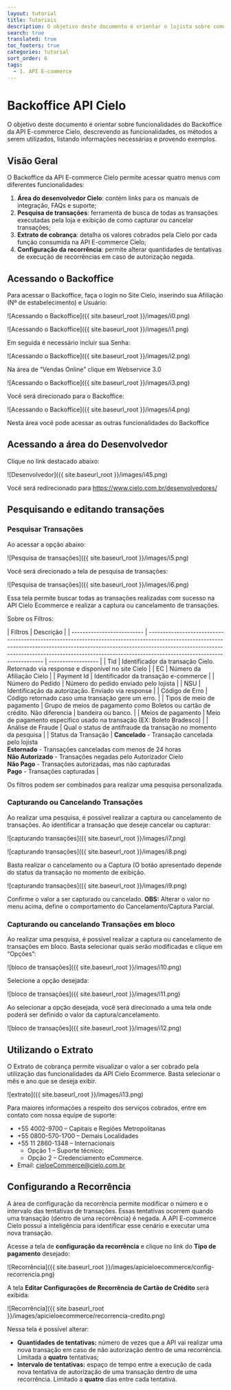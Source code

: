 ```yaml
---
layout: tutorial
title: Tutoriais
description: O objetivo deste documento é orientar o lojista sobre como acessar Backoffice da API Cielo Ecommerce. Descrevendo as funcionalidades, os métodos a serem utilizados, listando informações necessárias e provendo exemplos.
search: true
translated: true
toc_footers: true
categories: tutorial
sort_order: 6
tags:
  - 1. API E-commerce
---
```


# Backoffice API Cielo

O objetivo deste documento é orientar sobre funcionalidades do Backoffice da API E-commerce Cielo, descrevendo as funcionalidades, os métodos a serem utilizados, listando informações necessárias e provendo exemplos.

## Visão Geral

O Backoffice da API E-commerce Cielo permite acessar quatro menus com diferentes funcionalidades:

1. **Área do desenvolvedor Cielo**: contém links para os manuais de integração, FAQs e suporte;
2. **Pesquisa de transações**: ferramenta de busca de todas as transações executadas pela loja e exibição de como capturar ou cancelar transações;
3. **Extrato de cobrança**: detalha os valores cobrados pela Cielo por cada função consumida na API E-commerce Cielo;
4. **Configuração da recorrência**: permite alterar quantidades de tentativas de execução de recorrências em caso de autorização negada.

## Acessando o Backoffice

Para acessar o Backoffice, faça o login no Site Cielo, inserindo sua Afiliação (Nº de estabelecimento) e Usuário:

![Acessando o Backoffice]({{ site.baseurl_root }}/images/i0.png)

![Acessando o Backoffice]({{ site.baseurl_root }}/images/i1.png)

Em seguida é necessário incluir sua Senha:

![Acessando o Backoffice]({{ site.baseurl_root }}/images/i2.png)

Na área de “Vendas Online” clique em Webservice 3.0

![Acessando o Backoffice]({{ site.baseurl_root }}/images/i3.png)

Você será direcionado para o Backoffice:

![Acessando o Backoffice]({{ site.baseurl_root }}/images/i4.png)

Nesta área você pode acessar as outras funcionalidades do Backoffice

## Acessando a área do Desenvolvedor

Clique no link destacado abaixo:

![Desenvolvedor]({{ site.baseurl_root }}/images/i45.png)

Você será redirecionado para <https://www.cielo.com.br/desenvolvedores/>

## Pesquisando e editando transações

### Pesquisar Transações

Ao acessar a opção abaixo:

![Pesquisa de transações]({{ site.baseurl_root }}/images/i5.png)

Você será direcionado a tela de pesquisa de transações:

![Pesquisa de transações]({{ site.baseurl_root }}/images/i6.png)

Essa tela permite buscar todas as transações realizadas com sucesso na API Cielo Ecommerce e realizar a captura ou cancelamento de transações.

Sobre os Filtros:

| Filtros                    | Descrição                                                                                                                                                                                                                                                                          |
| -------------------------- | ---------------------------------------------------------------------------------------------------------------------------------------------------------------------------------------------------------------------------------------------------------------------------------- | ------------------ |
| Tid                        | Identificador da transação Cielo. Retornado via response e disponivel no site Cielo                                                                                                                                                                                                |
| EC                         | Número da Afiliação Cielo                                                                                                                                                                                                                                                          |
| Payment Id                 | Identificador da transação e-commerce                                                                                                                                                                                                                                              |
| Número do Pedido           | Número do pedido enviado pelo lojista                                                                                                                                                                                                                                              |
| NSU                        | Identificação da autorização. Enviado via response                                                                                                                                                                                                                                 |
| Código de Erro             | Código retornado caso uma transação gere um erro.                                                                                                                                                                                                                                  |
| Tipos de meio de pagamento | Grupo de meios de pagamento como Boletos ou cartão de crédito. Não diferencia                                                                                                                                                                                                      | bandeira ou banco. |
| Meios de pagamento         | Meio de pagamento especifico usado na transação (EX: Boleto Bradesco)                                                                                                                                                                                                              |
| Análise de Fraude          | Qual o status de antifraude da transação no momento da pesquisa                                                                                                                                                                                                                    |
| Status da Transação        | **Cancelado** - Transação cancelada pelo lojista<br>**Estornado** - Transações canceladas com menos de 24 horas<br>**Não Autorizado** - Transações negadas pelo Autorizador Cielo<br>**Não Pago** - Transações autorizadas, mas não capturadas<br>**Pago** - Transações capturadas |

Os filtros podem ser combinados para realizar uma pesquisa personalizada.

### Capturando ou Cancelando Transações

Ao realizar uma pesquisa, é possível realizar a captura ou cancelamento de transações. Ao identificar a transação que deseje cancelar ou capturar:

![capturando transações]({{ site.baseurl_root }}/images/i7.png)

![capturando transações]({{ site.baseurl_root }}/images/i8.png)

Basta realizar o cancelamento ou a Captura (O botão apresentado depende do status da transação no momento de exibição.

![capturando transações]({{ site.baseurl_root }}/images/i9.png)

Confirme o valor a ser capturado ou cancelado.
**OBS:** Alterar o valor no menu acima, define o comportamento do Cancelamento/Captura Parcial.

### Capturando ou cancelando Transações em bloco

Ao realizar uma pesquisa, é possível realizar a captura ou cancelamento de transações em bloco. Basta selecionar quais serão modificadas e clique em “Opções”:

![bloco de transações]({{ site.baseurl_root }}/images/i10.png)

Selecione a opção desejada:

![bloco de transações]({{ site.baseurl_root }}/images/i11.png)

Ao selecionar a opção desejada, você será direcionado a uma tela onde poderá ser definido o valor da captura/cancelamento.

![bloco de transações]({{ site.baseurl_root }}/images/i12.png)

## Utilizando o Extrato

O Extrato de cobrança permite visualizar o valor a ser cobrado pela utilização das funcionalidades da API Cielo Ecommerce. Basta selecionar o mês e ano que se deseja exibir.

![extrato]({{ site.baseurl_root }}/images/i13.png)

Para maiores informações a respeito dos serviços cobrados, entre em contato com nossa equipe de suporte:

- +55 4002-9700 – Capitais e Regiões Metropolitanas
- +55 0800-570-1700 – Demais Localidades
- +55 11 2860-1348 – Internacionais
  - Opção 1 – Suporte técnico;
  - Opção 2 – Credenciamento eCommerce.
- Email: cieloeCommerce@cielo.com.br

## Configurando a Recorrência

A área de configuração da recorrência permite modificar o número e o intervalo das tentativas de transações. Essas tentativas ocorrem quando uma transação (dentro de uma recorrência) é negada. A API E-commerce Cielo possui a inteligência para identificar esse cenário e executar uma nova transação.

Acesse a tela de **configuração da recorrência** e clique no link do **Tipo de pagamento** desejado:

![Recorrência]({{ site.baseurl_root }}/images/apicieloecommerce/config-recorrencia.png)

A tela **Editar Configurações de Recorrência de Cartão de Crédito** será exibida:

![Recorrência]({{ site.baseurl_root }}/images/apicieloecommerce/recorrencia-credito.png)

Nessa tela é possível alterar:

* **Quantidades de tentativas:** número de vezes que a API vai realizar uma nova transação em caso de não autorização dentro de uma recorrência. Limitada a **quatro** tentativas;
* **Intervalo de tentativas:** espaço de tempo entre a execução de cada nova tentativa de autorização de uma transação dentro de uma recorrência. Limitado a **quatro** dias entre cada tentativa.

